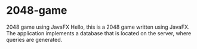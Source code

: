 # 2048-game
2048 game using JavaFX
Hello, this is a 2048 game written using JavaFX. 
The application implements a database that is located on the server, 
where queries are generated.
